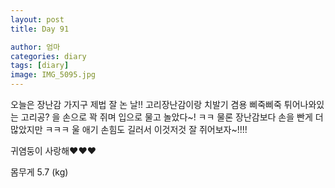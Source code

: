 ```yaml
---
layout: post
title: Day 91

author: 엄마
categories: diary
tags: [diary]
image: IMG_5095.jpg
---
```


오늘은 장난감 가지구 제법 잘 논 날!!
고리장난감이랑 치발기 겸용 삐죽삐죽 튀어나와있는 고리공? 을 손으로 꽉 쥐며 입으로 물고 놀았다~! ㅋㅋ
물론 장난감보다 손을 빤게 더 많았지만 ㅋㅋㅋ
울 애기 손힘도 길러서 이것저것 잘 쥐어보자~!!!!

귀염둥이 사랑해❤️❤️❤️

몸무게 5.7 (kg)
